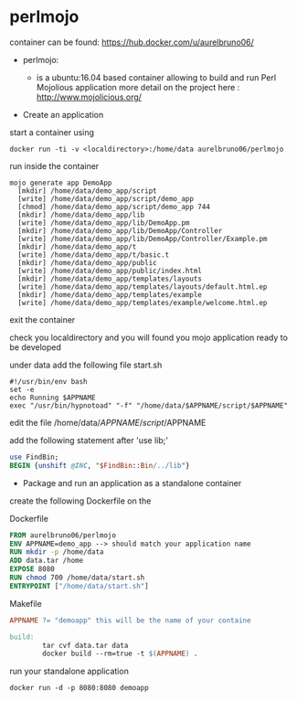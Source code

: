 # perlmojo

container can be found:
	https://hub.docker.com/u/aurelbruno06/

* perlmojo:
  - is a ubuntu:16.04 based container allowing to build and run Perl Mojolious application
more detail on the project here :
http://www.mojolicious.org/

* Create an application

start a container using
```
docker run -ti -v <localdirectory>:/home/data aurelbruno06/perlmojo
```
run inside the container
```shell
mojo generate app DemoApp
  [mkdir] /home/data/demo_app/script
  [write] /home/data/demo_app/script/demo_app
  [chmod] /home/data/demo_app/script/demo_app 744
  [mkdir] /home/data/demo_app/lib
  [write] /home/data/demo_app/lib/DemoApp.pm
  [mkdir] /home/data/demo_app/lib/DemoApp/Controller
  [write] /home/data/demo_app/lib/DemoApp/Controller/Example.pm
  [mkdir] /home/data/demo_app/t
  [write] /home/data/demo_app/t/basic.t
  [mkdir] /home/data/demo_app/public
  [write] /home/data/demo_app/public/index.html
  [mkdir] /home/data/demo_app/templates/layouts
  [write] /home/data/demo_app/templates/layouts/default.html.ep
  [mkdir] /home/data/demo_app/templates/example
  [write] /home/data/demo_app/templates/example/welcome.html.ep
```

exit the container

check you localdirectory and you will found you mojo application ready to be developed

under data add the following file
start.sh
```shell
#!/usr/bin/env bash
set -e 
echo Running $APPNAME
exec "/usr/bin/hypnotoad" "-f" "/home/data/$APPNAME/script/$APPNAME"
```

edit the file /home/data/$APPNAME/script/$APPNAME

add the following statement after 'use lib;'

```perl
use FindBin;
BEGIN {unshift @INC, "$FindBin::Bin/../lib"}
```



* Package and run an application as a standalone container

create the following Dockerfile on the <localdirectory>

Dockerfile
```dockerfile
FROM aurelbruno06/perlmojo
ENV APPNAME=demo_app --> should match your application name
RUN mkdir -p /home/data
ADD data.tar /home
EXPOSE 8080
RUN chmod 700 /home/data/start.sh
ENTRYPOINT ["/home/data/start.sh"]

```
Makefile
```Makefile
APPNAME ?= "demoapp" this will be the name of your containe

build: 
        tar cvf data.tar data
        docker build --rm=true -t $(APPNAME) .


```

run your standalone application
```shell
docker run -d -p 8080:8080 demoapp
```

